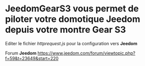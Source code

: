 # JeedomGearS3 vous permet de piloter votre domotique Jeedom depuis votre montre Gear S3 


Editer le fichier *httprequest.js* pour la configuration vers **Jeedom**


Forum **Jeedom** https://www.jeedom.com/forum/viewtopic.php?f=59&t=23649&start=220
